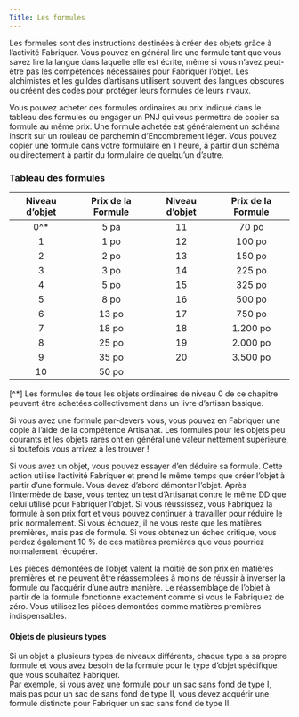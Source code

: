 ```yaml
---
Title: Les formules
---
```

Les formules sont des instructions destinées à créer des objets grâce à l’activité Fabriquer. Vous pouvez en général lire une formule tant que vous savez lire la langue dans laquelle elle est écrite, même si vous n’avez peut-être pas les compétences nécessaires pour Fabriquer l’objet. Les alchimistes et les guildes d’artisans utilisent souvent des langues obscures ou créent des codes pour protéger leurs formules de leurs rivaux.

Vous pouvez acheter des formules ordinaires au prix indiqué dans le tableau des formules ou engager un PNJ qui vous permettra de copier sa formule au même prix. Une formule achetée est généralement un schéma inscrit sur un rouleau de parchemin d’Encombrement léger. Vous pouvez copier une formule dans votre formulaire en 1 heure, à partir d’un schéma ou directement à partir du formulaire de quelqu’un d’autre.

### Tableau des formules
| Niveau d’objet | Prix de la Formule | Niveau d’objet | Prix de la Formule |
|:--------------:|:------------------:|:--------------:|:-----------------:|
| 0^* | 5 pa | 11 | 70 po
| 1 | 1 po | 12 | 100 po
| 2 | 2 po | 13 | 150 po
| 3 | 3 po | 14 | 225 po
| 4 | 5 po | 15 | 325 po
| 5 | 8 po | 16 | 500 po
| 6 | 13 po | 17 | 750 po
| 7 | 18 po | 18 | 1.200 po
| 8 | 25 po | 19 | 2.000 po
| 9 | 35 po | 20 | 3.500 po
| 10 | 50 po | |

[^*] Les formules de tous les objets ordinaires de niveau 0 de ce chapitre peuvent être achetées collectivement dans un livre d’artisan basique.

Si vous avez une formule par-devers vous, vous pouvez en Fabriquer une copie à l’aide de la compétence Artisanat. Les formules pour les objets peu courants et les objets rares ont en général une valeur nettement supérieure, si toutefois vous arrivez à les trouver !

Si vous avez un objet, vous pouvez essayer d’en déduire sa formule. Cette action utilise l’activité Fabriquer et prend le même temps que créer l’objet à partir d’une formule. Vous devez d’abord démonter l’objet. Après l’intermède de base, vous tentez un test d’Artisanat contre le même DD que celui utilisé pour Fabriquer l’objet. Si vous réussissez, vous Fabriquez la formule à son prix fort et vous pouvez continuer à travailler pour réduire le prix normalement. Si vous échouez, il ne vous reste que les matières premières, mais pas de formule. Si vous obtenez un échec critique, vous perdez également 10 % de ces matières premières que vous pourriez normalement récupérer.

Les pièces démontées de l’objet valent la moitié de son prix en matières premières et ne peuvent être réassemblées à moins de réussir à inverser la formule ou l’acquérir d’une autre manière. Le réassemblage de l’objet à partir de la formule fonctionne exactement comme si vous le Fabriquiez de zéro. Vous utilisez les pièces démontées comme matières premières indispensables.

#### Objets de plusieurs types
Si un objet a plusieurs types de niveaux différents, chaque type a sa propre formule et vous avez besoin de la formule pour le type d’objet spécifique que vous souhaitez Fabriquer.  
Par exemple, si vous avez une formule pour un sac sans fond de type I, mais pas pour un sac de sans fond de type II, vous devez acquérir une formule distincte pour Fabriquer un sac sans fond de type II.